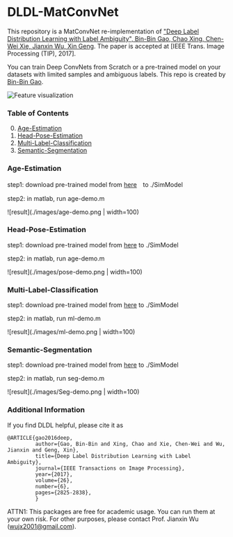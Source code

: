 # DLDL-MatConvNet

This repository is a MatConvNet re-implementation of ["Deep Label Distribution Learning with Label Ambiguity", Bin-Bin Gao, Chao Xing, Chen-Wei Xie, Jianxin Wu, Xin Geng](https://doi.org/10.1109/TIP.2017.2689998). The paper is accepted at [IEEE Trans. Image Processing (TIP), 2017].

You can train Deep ConvNets from Scratch or a pre-trained model on your datasets with limited samples and ambiguous labels. This repo is created by [Bin-Bin Gao](http://lamda.nju.edu.cn/gaobb).

![Feature visualization](http://lamda.nju.edu.cn/gaobb/Projects/DLDL_files/DLDL_LD.png)


### Table of Contents
0. [Age-Estimation](#Age-Estimation)
0. [Head-Pose-Estimation](#Head-Pose-Estimation)
0. [Multi-Label-Classification](#Multi-Label-Classification)
0. [Semantic-Segmentation](#Semantic-Segmentation)

### Age-Estimation
step1: download pre-trained model from [here](https://pan.baidu.com/s/1jIpGy6U)　to ./SimModel

step2: in matlab, run age-demo.m

![result](./images/age-demo.png | width=100)

### Head-Pose-Estimation
step1: download pre-trained model from [here](https://pan.baidu.com/s/1jIOSuSA) to ./SimModel

step2: in matlab, run age-demo.m

![result](./images/pose-demo.png  | width=100)

### Multi-Label-Classification
step1: download pre-trained model from [here](https://pan.baidu.com/s/1kV69uxL) to ./SimModel

step2: in matlab, run ml-demo.m

![result](./images/ml-demo.png  | width=100)

### Semantic-Segmentation
step1: download pre-trained model from [here](https://pan.baidu.com/s/1pLUhK9P) to ./SimModel

step2: in matlab, run seg-demo.m

![result](./images/Seg-demo.png  | width=100)

### Additional Information
If you find DLDL helpful, please cite it as
```
@ARTICLE{gao2016deep,
         author={Gao, Bin-Bin and Xing, Chao and Xie, Chen-Wei and Wu, Jianxin and Geng, Xin},
         title={Deep Label Distribution Learning with Label Ambiguity},
         journal={IEEE Transactions on Image Processing},
         year={2017},
         volume={26},
         number={6},
         pages={2825-2838}, 
         }
```

ATTN1: This packages are free for academic usage. You can run them at your own risk. For other
purposes, please contact Prof. Jianxin Wu (wujx2001@gmail.com).

